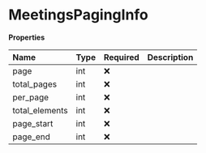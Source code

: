 # MeetingsPagingInfo

**Properties**

| Name           | Type | Required | Description |
| :------------- | :--- | :------- | :---------- |
| page           | int  | ❌       |             |
| total_pages    | int  | ❌       |             |
| per_page       | int  | ❌       |             |
| total_elements | int  | ❌       |             |
| page_start     | int  | ❌       |             |
| page_end       | int  | ❌       |             |

<!-- This file was generated by liblab | https://liblab.com/ -->
